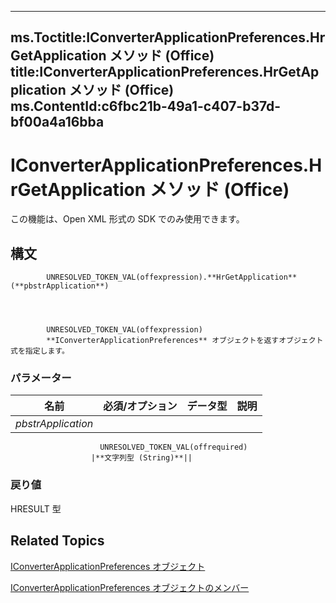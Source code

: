 

---
ms.Toctitle:IConverterApplicationPreferences.HrGetApplication メソッド (Office)
title:IConverterApplicationPreferences.HrGetApplication メソッド (Office)
ms.ContentId:c6fbc21b-49a1-c407-b37d-bf00a4a16bba
---
# IConverterApplicationPreferences.HrGetApplication メソッド (Office)




この機能は、Open XML 形式の SDK でのみ使用できます。

## 構文

            UNRESOLVED_TOKEN_VAL(offexpression).**HrGetApplication**(**pbstrApplication**)




            UNRESOLVED_TOKEN_VAL(offexpression)
            **IConverterApplicationPreferences** オブジェクトを返すオブジェクト式を指定します。

### パラメーター

|**名前**|**必須/オプション**|**データ型**|**説明**|
|---|---|---|---|
|*pbstrApplication*|
                        UNRESOLVED_TOKEN_VAL(offrequired)
                      |**文字列型 (String)**||



### 戻り値
HRESULT 型





## Related Topics

[IConverterApplicationPreferences オブジェクト](80947d44-398f-9ebe-a4fb-d581db924a04.md)

[IConverterApplicationPreferences オブジェクトのメンバー](8a453f08-3086-6baa-be8a-1cd0c81c80ae.md)




